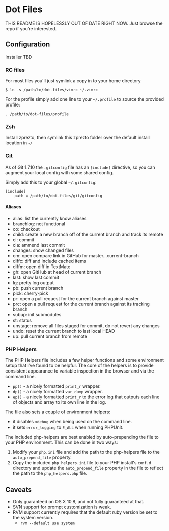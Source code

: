 # Dot Files

THIS README IS HOPELESSLY OUT OF DATE RIGHT NOW. Just browse the repo if you're interested.

## Configuration

Installer TBD

### RC files

For most files you'll just symlink a copy in to your home directory

	$ ln -s /path/to/dot-files/vimrc ~/.vimrc

For the profile simply add one line to your `~/.profile` to source the provided profile:

    . /path/to/dot-files/profile

### Zsh

Install zprezto, then symlink this zprezto folder over the default install location in `~/`

### Git

As of Git 1.7.10 the `.gitconfig` file has an `[include]` directive, so you can augment your local config with some shared config.

Simply add this to your global `~/.gitconfig`:

	[include]
		path = /path/to/dot-files/git/gitconfig

#### Aliases

- alias: list the currently know aliases
- branchlog: not functional
- co: checkout
- child: create a new branch off of the current branch and track its remote
- ci: commit
- cia: ammend last commit
- changes: show changed files
- cm: open compare link in GitHub for master...current-branch
- diffc: diff and include cached items
- diffm: open diff in TextMate
- gh: open GitHub at head of current branch
- last: show last commit
- lg: pretty log output
- pb: push current branch
- pick: cherry-pick
- pr: open a pull request for the current branch against master
- prc: open a pull request for the current branch against its tracking branch
- subup: init submodules
- st: status
- unstage: remove all files staged for commit, do not revert any changes
- undo: reset the current branch to last local HEAD
- up: pull current branch from remote

### PHP Helpers

The PHP Helpers file includes a few helper functions and some environment setup
that I've found to be helpful. The core of the helpers is to provide consistent
appearance to variable inspection in the browser and via the command line.

- `pp()` - a nicely formatted `print_r` wrapper.
- `dp()` - a nicely formatted `var_dump` wrapper.
- `ep()` - a nicely formatted `print_r` to the error log that outputs each line
	of objects and array to its own line in the log.

The file also sets a couple of environment helpers:

- it disables `xdebug` when being used on the command line.
- it sets `error_logging` to `E_ALL` when running PHPUnit.

The included php-helpers are best enabled by auto-prepending the file to your PHP
environment. This can be done in two ways:

1.	Modify your `php.ini` file and add the path to the php-helpers file to the
	`auto_prepend_file` property.
1.	Copy the included `php_helpers.ini` file to your PHP install's `conf.d`
	directory and update the `auto_prepend_file` property in the file to reflect
	the path to the `php_helpers.php` file.


## Caveats

- Only guaranteed on OS X 10.8, and not fully guaranteed at that.
- SVN support for prompt customization is weak.
- RVM support currently requires that the default ruby version be set to the
	system version.
	- `rvm --default use system`
